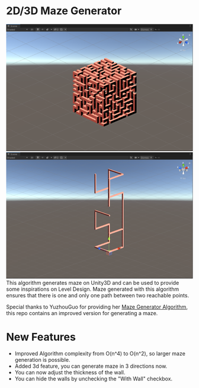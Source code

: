 # 2D/3D Maze Generator

![alt text](https://github.com/ChenliangEdward/UnityMazeGenerator/blob/main/Pics/3DMazeExample.png?raw=true)
![alt text](https://github.com/ChenliangEdward/UnityMazeGenerator/blob/main/Pics/WallthicknessAdjustmentexample.png?raw=true)
This algorithm generates maze on Unity3D and can be used to provide some inspirations on Level Design. Maze generated with this algorithm ensures that there is one and only one path between two reachable points.

Special thanks to YuzhouGuo for providing her  [Maze Generator Algorithm](https://github.com/YuzhouGuo/MazeGeneration_RecursiveBacktracking), this repo contains an improved version for generating a maze.

# New Features
  - Improved Algorithm complexity from O(n^4) to O(n^2), so larger maze generation is possible.
  - Added 3d feature, you can generate maze in 3 directions now.
  - You can now adjust the thickness of the wall.
  - You can hide the walls by unchecking the "With Wall" checkbox.
